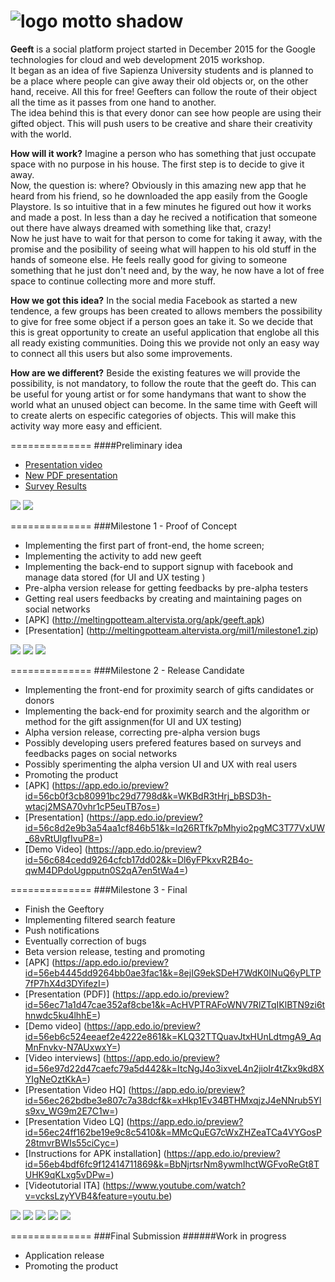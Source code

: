 ![logo motto shadow](http://meltingpotteam.altervista.org/logo_motto_shadow.png)
==============

**Geeft** is a social platform project started in December 2015 for the Google technologies for cloud and web development 2015 workshop.<br />
It began as an idea of five Sapienza University students and is planned to be a place where people can give away their old objects or, on the other hand, receive. All this for free! Geefters can follow the route of their object all the time as it passes from one hand to another.<br />
The idea behind this is that every donor can see how people are using their gifted object. This will push users to be creative and share their creativity with the  world.

**How will it work?**
Imagine a person who has something that just occupate space with no purpose in his house. The first step is to decide to give it away.</br>
Now, the question is: where?
Obviously in this amazing new app that he heard from his friend, so he downloaded the app easily from the Google Playstore. Is so intuitive that in a few minutes he figured out how it works and made a post. In less than a day he recived a notification that someone out there have always dreamed with something like that, crazy!<br />
Now he just have to wait for that person to come for taking it away, with the promise and the posibility of seeing what will happen to his old stuff in the hands of someone else. He feels really good for giving to someone something that he just don't need and, by the way, he now have a lot of free space to continue collecting more and more stuff.

**How we got this idea?**
In the social media Facebook as started a new tendence, a few groups has been created to allows members the possibility to give for free some object if a person goes an take it. So we decide that this is great opportunity to create an useful application that englobe all this all ready existing communities. Doing this we provide not only an easy way to connect all this users but also some improvements.

**How are we different?**
Beside the existing features we will provide the possibility, is not mandatory, to follow the route that the geeft do. This can be useful for young artist or for some handymans that want to show the world what an unused object can become. In the same time with Geeft will to create alerts on especific categories of objects. This will make this activity way more easy and efficient.


==============
####Preliminary idea

- [Presentation video](https://www.dropbox.com/s/njy7fougxzawya0/GeeftVideoV2.mp4?dl=0)
- [New PDF presentation](http://meltingpotteam.altervista.org/presentation.pdf)
- [Survey Results](https://docs.google.com/forms/d/1NTfVy07bu4if-nvRwikIn6_qdl_77DkiBgdGwzPPn-E/viewanalytics#start=publishanalytics)

 ![](http://geeftapp.com/onlyshare/Presentation_login.jpg)
 ![](http://geeftapp.com/onlyshare/Presentation_main.jpg)

==============
###Milestone 1 - Proof of Concept

- Implementing the first part of front-end, the home screen;
- Implementing the activity to add new geeft
- Implementing the back-end to support signup with facebook and manage data stored (for UI and UX testing )
- Pre-alpha version release for getting feedbacks by pre-alpha testers
- Getting real users feedbacks by creating and maintaining pages on social networks
- [APK] (http://meltingpotteam.altervista.org/apk/geeft.apk)
- [Presentation] (http://meltingpotteam.altervista.org/mil1/milestone1.zip)

 ![](http://geeftapp.com/onlyshare/Mileston1_login.jpg)
 ![](http://geeftapp.com/onlyshare/Milestone1_main.jpg)
 ![](http://geeftapp.com/onlyshare/Milestone1_mainbis.jpg)

==============
###Milestone 2 - Release Candidate

- Implementing the front-end for proximity search of gifts candidates or donors
- Implementing the back-end for proximity  search and the algorithm or method for the gift assignmen(for UI and UX testing)
- Alpha version release, correcting pre-alpha version bugs
- Possibly developing users prefered features based on surveys and feedbacks pages on social networks
- Possibly sperimenting the alpha version UI and UX with real users
- Promoting the product
- [APK] (https://app.edo.io/preview?id=56cb0f3cb80991bc29d7798d&k=WKBdR3tHrj_bBSD3h-wtacj2MSA70vhr1cP5euTB7os=)
- [Presentation] (https://app.edo.io/preview?id=56c8d2e9b3a54aa1cf846b51&k=lq26RTfk7pMhyio2pgMC3T77VxUW_68vRtUlgfIvuP8=)
- [Demo Video] (https://app.edo.io/preview?id=56c684cedd9264cfcb17dd02&k=Dl6yFPkxvR2B4o-qwM4DPdoUgpputn0S2qA7en5tWa4=)

==============
###Milestone 3 - Final

- Finish the Geeftory
- Implementing filtered search feature
- Push notifications
- Eventually correction of bugs
- Beta version release, testing and promoting
- [APK] (https://app.edo.io/preview?id=56eb4445dd9264bb0ae3fac1&k=8ejIG9ekSDeH7WdK0INuQ6yPLTP7fP7hX4d3DYifezI=)
- [Presentation (PDF)] (https://app.edo.io/preview?id=56ec71a1d47cae352af8cbe1&k=AcHVPTRAFoWNV7RlZTqIKlBTN9zi6thnwdc5ku4lhhE=)
- [Demo video] (https://app.edo.io/preview?id=56eb6c524eeaef2e4222e861&k=KLQ32TTQuavJtxHUnLdtmgA9_AqMnFnvkv-N7AUxwxY=)
- [Video interviews] (https://app.edo.io/preview?id=56e97d22d47caefc79a5d442&k=ItcNgJ4o3ixveL4n2jioIr4tZkx9kd8XYIgNeOztKkA=)
- [Presentation Video HQ] (https://app.edo.io/preview?id=56ec262bdbe3e807c7a38dcf&k=xHkp1Ev34BTHMxqjzJ4eNNrub5Yls9xv_WG9m2E7C1w=)
- [Presentation Video LQ] (https://app.edo.io/preview?id=56ec24ff162be19e9c8c5410&k=MMcQuEG7cWxZHZeaTCa4VYGosP28tmvrBWIs55ciCyc=)
- [Instructions for APK installation] (https://app.edo.io/preview?id=56eb4bdf6fc9f12414711869&k=BbNjrtsrNm8ywmIhctWGFvoReGt8TUHK9qKLxg5vDPw=)
- [Videotutorial ITA] (https://www.youtube.com/watch?v=vcksLzyYVB4&feature=youtu.be)

 ![](http://geeftapp.com/onlyshare/Milestone3_login.jpg)
 ![](http://geeftapp.com/site/img/eco/screens/Geeftory.jpg)
 ![](http://geeftapp.com/site/img/eco/screens/Aggiungi_storia.jpg)
 ![](http://geeftapp.com/site/img/eco/screens/Geeft.jpg)
 ![](http://geeftapp.com/site/img/eco/screens/Pannello_navigazione.jpg)

==============
###Final Submission
######Work in progress

- Application release
- Promoting the product
